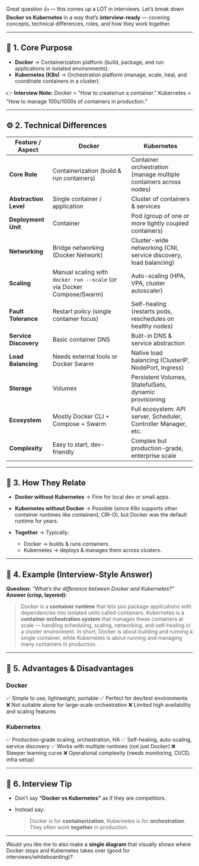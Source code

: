 Great question 👍 — this comes up a LOT in interviews. Let’s break down **Docker vs Kubernetes** in a way that’s **interview-ready** — covering concepts, technical differences, roles, and how they work together.

---

## 🚀 1. Core Purpose

* **Docker** → Containerization platform (build, package, and run applications in isolated environments).
* **Kubernetes (K8s)** → Orchestration platform (manage, scale, heal, and coordinate containers in a cluster).

👉 **Interview Note:** Docker = “How to create/run a container.”
Kubernetes = “How to manage 100s/1000s of containers in production.”

---

## ⚙️ 2. Technical Differences

| Feature / Aspect      | Docker                                                                 | Kubernetes                                                        |
| --------------------- | ---------------------------------------------------------------------- | ----------------------------------------------------------------- |
| **Core Role**         | Containerization (build & run containers)                              | Container orchestration (manage multiple containers across nodes) |
| **Abstraction Level** | Single container / application                                         | Cluster of containers & services                                  |
| **Deployment Unit**   | Container                                                              | Pod (group of one or more tightly coupled containers)             |
| **Networking**        | Bridge networking (Docker Network)                                     | Cluster-wide networking (CNI, service discovery, load balancing)  |
| **Scaling**           | Manual scaling with `docker run --scale` (or via Docker Compose/Swarm) | Auto-scaling (HPA, VPA, cluster autoscaler)                       |
| **Fault Tolerance**   | Restart policy (single container focus)                                | Self-healing (restarts pods, reschedules on healthy nodes)        |
| **Service Discovery** | Basic container DNS                                                    | Built-in DNS & service abstraction                                |
| **Load Balancing**    | Needs external tools or Docker Swarm                                   | Native load balancing (ClusterIP, NodePort, Ingress)              |
| **Storage**           | Volumes                                                                | Persistent Volumes, StatefulSets, dynamic provisioning            |
| **Ecosystem**         | Mostly Docker CLI + Compose + Swarm                                    | Full ecosystem: API server, Scheduler, Controller Manager, etc.   |
| **Complexity**        | Easy to start, dev-friendly                                            | Complex but production-grade, enterprise scale                    |

---

## 🧩 3. How They Relate

* **Docker without Kubernetes** → Fine for local dev or small apps.
* **Kubernetes without Docker** → Possible (since K8s supports other container runtimes like containerd, CRI-O), but Docker was the default runtime for years.
* **Together** → Typically:

  * Docker → builds & runs containers.
  * Kubernetes → deploys & manages them across clusters.

---

## 📌 4. Example (Interview-Style Answer)

**Question:** *“What’s the difference between Docker and Kubernetes?”*
**Answer (crisp, layered):**

> Docker is a **container runtime** that lets you package applications with dependencies into isolated units called containers. Kubernetes is a **container orchestration system** that manages these containers at scale — handling scheduling, scaling, networking, and self-healing in a cluster environment. In short, Docker is about building and running a single container, while Kubernetes is about running and managing many containers in production.

---

## 🔑 5. Advantages & Disadvantages

### Docker

✅ Simple to use, lightweight, portable
✅ Perfect for dev/test environments
❌ Not suitable alone for large-scale orchestration
❌ Limited high availability and scaling features

### Kubernetes

✅ Production-grade scaling, orchestration, HA
✅ Self-healing, auto-scaling, service discovery
✅ Works with multiple runtimes (not just Docker)
❌ Steeper learning curve
❌ Operational complexity (needs monitoring, CI/CD, infra setup)

---

## 🎯 6. Interview Tip

* Don’t say **“Docker vs Kubernetes”** as if they are competitors.
* Instead say:

  > Docker is for **containerization**, Kubernetes is for **orchestration**. They often work **together** in production.

---

Would you like me to also make a **single diagram** that visually shows where Docker stops and Kubernetes takes over (good for interviews/whiteboarding)?
